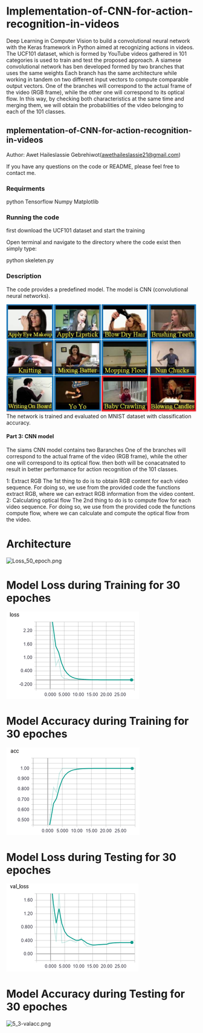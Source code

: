 # Implementation-of-CNN-for-action-recognition-in-videos
Deep Learning in Computer Vision to build a convolutional neural network with the Keras framework in Python aimed at recognizing actions in videos.  The UCF101 dataset, which is formed by YouTube videos gathered in 101 categories is used to train and test the proposed approach.
A siamese convolutional network has ben developed formed by two branches that uses the same weights Each branch has the same architecture while working in tandem on two different input vectors to compute comparable output vectors. One of the branches will correspond to the actual frame of the video (RGB frame), while the other one will correspond to its optical flow. In this way, by checking both characteristics at the same time and merging them, we will obtain the probabilities of the video belonging to each of the 101 classes.

## mplementation-of-CNN-for-action-recognition-in-videos

Author: Awet Haileslassie Gebrehiwot(awethaileslassie21@gmail.com)

If you have any questions on the code or README, please feel free to contact me.

### Requirments
python 
Tensorflow
Numpy
Matplotlib

### Running the code 
first download the UCF101 dataset  and start the training

Open terminal and navigate to the directory where the code exist
then simply type:

python skeleten.py


### Description

The code provides a predefined model.
The  model is CNN (convolutional neural networks).

![data.png](https://github.com/awethaileslassie/Implementation-of-CNN-for-action-recognition-in-videos/blob/master/DLCV5_Graphs/data.png)
The network is trained and evaluated on MNIST dataset with classification accuracy. 


#### Part 3: CNN model

The siams CNN model contains two Baranches
One of the branches will correspond to the actual frame of the video (RGB frame), while the other one will correspond to its optical flow. then both will be conacatnated to result in better performance for action recognition of the 101 classes.

1: Extract RGB 
The 1st thing to do is to obtain RGB content for each video sequence. For doing so, we use from the provided
code the functions extract RGB, where we can extract RGB information from the video content.
2: Calculating optical flow
The 2nd thing to do is to compute flow for each video sequence. For doing so, we use from the provided code the
functions compute flow, where we can calculate and compute the optical flow from the video.

# Architecture
![Loss_50_epoch.png](https://github.com/awethaileslassie/Implementation-of-CNN-for-action-recognition-in-videos/blob/master/DLCV5_Graphs/architecture.jpeg)


# Model Loss during Training for 30 epoches 
![5_3-loss.png](https://github.com/awethaileslassie/Implementation-of-CNN-for-action-recognition-in-videos/blob/master/DLCV5_Graphs/5_3-loss.png)

# Model Accuracy during Training for 30 epoches
![5_3-acc.png](https://github.com/awethaileslassie/Implementation-of-CNN-for-action-recognition-in-videos/blob/master/DLCV5_Graphs/5_3-acc.png)


# Model Loss during Testing for 30 epoches 
![5_3-valloss.png](https://github.com/awethaileslassie/Implementation-of-CNN-for-action-recognition-in-videos/blob/master/DLCV5_Graphs/5_3-valloss.png)

# Model Accuracy during Testing for 30 epoches
![5_3-valacc.png](https://github.com/awethaileslassie/Implementation-of-CNN-for-action-recognition-in-videos/blob/master/DLCV5_Graphs/5_3-vallacc.png)
